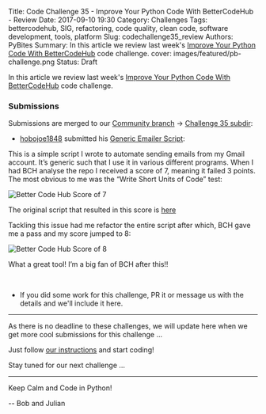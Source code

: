 Title: Code Challenge 35 - Improve Your Python Code With BetterCodeHub - Review
Date: 2017-09-10 19:30
Category: Challenges
Tags: bettercodehub, SIG, refactoring, code quality, clean code, software development, tools, platform
Slug: codechallenge35_review
Authors: PyBites
Summary: In this article we review last week's [Improve Your Python Code With BetterCodeHub](http://pybit.es/codechallenge35.html) code challenge. 
cover: images/featured/pb-challenge.png
Status: Draft

In this article we review last week's [Improve Your Python Code With BetterCodeHub](http://pybit.es/codechallenge35.html) code challenge. 

### Submissions

Submissions are merged to our [Community branch](https://github.com/pybites/challenges/tree/community) -> [Challenge 35 subdir](https://github.com/pybites/challenges/tree/community/35):

* [hobojoe1848](https://github.com/hobojoe1848) submitted his [Generic Emailer Script](https://github.com/hobojoe1848/generic-emailer):
	
This is a simple script I wrote to automate sending emails from my Gmail account. It’s generic such that I use it in various different programs. When I had BCH analyse the repo I received a score of 7, meaning it failed 3 points. The most obvious to me was the “Write Short Units of Code” test:

![Better Code Hub Score of 7]({filename}/images/emailer-bch-7.png)

The original script that resulted in this score is [here](https://github.com/hobojoe1848/generic-emailer/blob/master/generic_emailer.old)

Tackling this issue had me refactor the entire script after which, BCH gave me a pass and my score jumped to 8:

![Better Code Hub Score of 8]({filename}/images/emailer-bch-8.png)

What a great tool! I’m a big fan of BCH after this!!

<br>

* If you did some work for this challenge, PR it or message us with the details and we'll include it here.

---

As there is no deadline to these challenges, we will update here when we get more cool submissions for this challenge ... 

Just follow [our instructions](https://github.com/pybites/challenges/blob/master/INSTALL.md) and start coding!

Stay tuned for our next challenge ...

---

Keep Calm and Code in Python!

-- Bob and Julian
